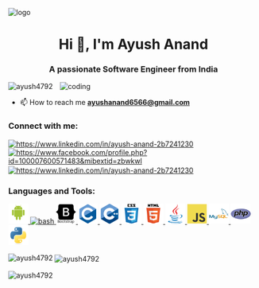 ![logo]()
<h1 align="center">Hi 👋, I'm Ayush Anand</h1>
<h3 align="center">A passionate Software Engineer from India</h3>
<img align="right" alt="coding" width="400" src="https://www.youtube.com/redirect?event=video_description&redir_token=QUFFLUhqbUR1aERrUjBNR3RhdGJtV295VFd1YXhudmdPUXxBQ3Jtc0trZWtYb1RDN0QxSUloTEVVaFhrdGdRb3BCZ2d1MzFQV3A4YVU2ZzVZWkNHandvbDByb2xfLVZGSG1Yby1FUTN6eGhLWlYwV1Q2UllmOE9ZaTk4Qks4YnVfbFFqRlhIUG51a3lTbjBWa3FHalFPbk1yWQ&q=https%3A%2F%2Fuser-images.githubusercontent.com%2F55389276%2F140866485-8fb1c876-9a8f-4d6a-98dc-08c4981eaf70.gif&v=HD4cnRuSGN0"

<p align="left"> <img src="https://komarev.com/ghpvc/?username=ayush4792&label=Profile%20views&color=0e75b6&style=flat" alt="ayush4792" /> </p>

- 📫 How to reach me **ayushanand6566@gmail.com**

<h3 align="left">Connect with me:</h3>
<p align="left">
<a href="https://linkedin.com/in/https://www.linkedin.com/in/ayush-anand-2b7241230" target="blank"><img align="center" src="https://raw.githubusercontent.com/rahuldkjain/github-profile-readme-generator/master/src/images/icons/Social/linked-in-alt.svg" alt="https://www.linkedin.com/in/ayush-anand-2b7241230" height="30" width="40" /></a>
<a href="https://fb.com/https://www.facebook.com/profile.php?id=100007600571483&mibextid=zbwkwl" target="blank"><img align="center" src="https://raw.githubusercontent.com/rahuldkjain/github-profile-readme-generator/master/src/images/icons/Social/facebook.svg" alt="https://www.facebook.com/profile.php?id=100007600571483&mibextid=zbwkwl" height="30" width="40" /></a>
<a href="https://instagram.com/https://www.linkedin.com/in/ayush-anand-2b7241230" target="blank"><img align="center" src="https://raw.githubusercontent.com/rahuldkjain/github-profile-readme-generator/master/src/images/icons/Social/instagram.svg" alt="https://www.linkedin.com/in/ayush-anand-2b7241230" height="30" width="40" /></a>
</p>

<h3 align="left">Languages and Tools:</h3>
<p align="left"> <a href="https://developer.android.com" target="_blank" rel="noreferrer"> <img src="https://raw.githubusercontent.com/devicons/devicon/master/icons/android/android-original-wordmark.svg" alt="android" width="40" height="40"/> </a> <a href="https://www.gnu.org/software/bash/" target="_blank" rel="noreferrer"> <img src="https://www.vectorlogo.zone/logos/gnu_bash/gnu_bash-icon.svg" alt="bash" width="40" height="40"/> </a> <a href="https://getbootstrap.com" target="_blank" rel="noreferrer"> <img src="https://raw.githubusercontent.com/devicons/devicon/master/icons/bootstrap/bootstrap-plain-wordmark.svg" alt="bootstrap" width="40" height="40"/> </a> <a href="https://www.cprogramming.com/" target="_blank" rel="noreferrer"> <img src="https://raw.githubusercontent.com/devicons/devicon/master/icons/c/c-original.svg" alt="c" width="40" height="40"/> </a> <a href="https://www.w3schools.com/cpp/" target="_blank" rel="noreferrer"> <img src="https://raw.githubusercontent.com/devicons/devicon/master/icons/cplusplus/cplusplus-original.svg" alt="cplusplus" width="40" height="40"/> </a> <a href="https://www.w3schools.com/css/" target="_blank" rel="noreferrer"> <img src="https://raw.githubusercontent.com/devicons/devicon/master/icons/css3/css3-original-wordmark.svg" alt="css3" width="40" height="40"/> </a> <a href="https://www.w3.org/html/" target="_blank" rel="noreferrer"> <img src="https://raw.githubusercontent.com/devicons/devicon/master/icons/html5/html5-original-wordmark.svg" alt="html5" width="40" height="40"/> </a> <a href="https://www.java.com" target="_blank" rel="noreferrer"> <img src="https://raw.githubusercontent.com/devicons/devicon/master/icons/java/java-original.svg" alt="java" width="40" height="40"/> </a> <a href="https://developer.mozilla.org/en-US/docs/Web/JavaScript" target="_blank" rel="noreferrer"> <img src="https://raw.githubusercontent.com/devicons/devicon/master/icons/javascript/javascript-original.svg" alt="javascript" width="40" height="40"/> </a> <a href="https://www.mysql.com/" target="_blank" rel="noreferrer"> <img src="https://raw.githubusercontent.com/devicons/devicon/master/icons/mysql/mysql-original-wordmark.svg" alt="mysql" width="40" height="40"/> </a> <a href="https://www.php.net" target="_blank" rel="noreferrer"> <img src="https://raw.githubusercontent.com/devicons/devicon/master/icons/php/php-original.svg" alt="php" width="40" height="40"/> </a> <a href="https://www.python.org" target="_blank" rel="noreferrer"> <img src="https://raw.githubusercontent.com/devicons/devicon/master/icons/python/python-original.svg" alt="python" width="40" height="40"/> </a> </p>

<p><img align="left" src="https://github-readme-stats.vercel.app/api/top-langs?username=ayush4792&show_icons=true&locale=en&layout=compact" alt="ayush4792" /></p>

<p>&nbsp;<img align="center" src="https://github-readme-stats.vercel.app/api?username=ayush4792&show_icons=true&locale=en" alt="ayush4792" /></p>

<p><img align="center" src="https://github-readme-streak-stats.herokuapp.com/?user=ayush4792&" alt="ayush4792" /></p>
